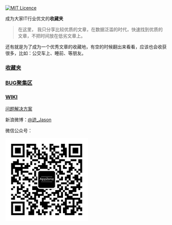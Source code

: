 [![MIT Licence](https://camo.githubusercontent.com/1e5d6c593654e3673fe4323032b7af9656157b1e/68747470733a2f2f6261646765732e66726170736f66742e636f6d2f6f732f6d69742f6d69742e7376673f763d313033)](https://github.com/zoeminghong/Coders-Dream-Works)

成为大家IT行业优文的**收藏夹**

> 在这里， 我只分享比较优质的文章，在数据泛滥的时代，快速找到优质的文章，不把时间放在低劣文章上。

还有就是为了成为一个优秀文章的收藏地，有空的时候翻出来看看，应该也会收获很多，比如：公交车上、睡前、等朋友。

### [收藏夹](https://github.com/zoeminghong/Coders-Dream-Works/blob/master/bookmark.md)

### [BUG聚集区](https://github.com/zoeminghong/Coders-Dream-Works/issues)

### [WIKI](https://github.com/zoeminghong/Coders-Dream-Works/wiki)

[问题解决方案](https://github.com/zoeminghong/Coders-Dream-Works/blob/master/reslove_method.md)


新浪微博：[@迹_Jason](http://weibo.com/jasongoo123)

微信公众号：

![](./appzone.jpeg)

